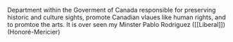 Department within the Goverment of Canada responsible for preserving historic and culture sights, promote Canadian vlaues like human rights, and to promtoe the arts. It is over seen my Minster Pablo Rodriguez ([[Liberal]]) (Honoré-Mericier)